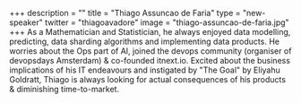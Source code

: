 +++
description = ""
title = "Thiago Assuncao de Faria"
type = "new-speaker"
twitter = "thiagoavadore"
image = "thiago-assuncao-de-faria.jpg"
+++
As a Mathematician and Statistician, he always enjoyed data modelling, predicting, data sharding algorithms and implementing data products. He worries about the Ops part of AI, joined the devops community (organiser of devopsdays Amsterdam) & co-founded itnext.io. Excited about the business implications of his IT endeavours and instigated by "The Goal" by Eliyahu Goldratt, Thiago is always looking for actual consequences of his products & diminishing time-to-market.